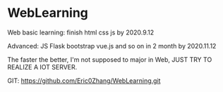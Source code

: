# WebLearning
Web basic learning: finish html css js by 2020.9.12

Advanced: JS Flask bootstrap vue.js and so on in 2 month by 2020.11.12

The faster the better, I'm not supposed to major in Web, JUST TRY TO REALIZE A IOT SERVER.

GIT: https://github.com/Eric0Zhang/WebLearning.git

